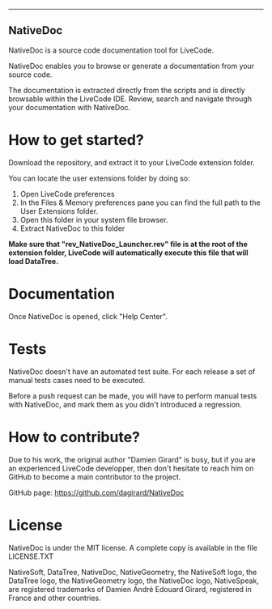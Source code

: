 -----------------------------------------------
NativeDoc
-----------------------------------------------
NativeDoc is a source code documentation tool for LiveCode.

NativeDoc enables you to browse or generate a documentation from your source code. 

The documentation is extracted directly from the scripts and is directly browsable within the LiveCode IDE. 
Review, search and navigate through your documentation with NativeDoc.

# How to get started?

Download the repository, and extract it to your LiveCode extension folder.

You can locate the user extensions folder by doing so:
1. Open LiveCode preferences
2. In the Files & Memory preferences pane you can find the full path to the User Extensions folder. 
3. Open this folder in your system file browser.
4. Extract NativeDoc to this folder

**Make sure that "rev_NativeDoc_Launcher.rev" file is at the root of the extension folder, LiveCode 
  will automatically execute this file that will load DataTree.**

# Documentation

Once NativeDoc is opened, click "Help Center".

# Tests

NativeDoc doesn't have an automated test suite. For each release a set of manual tests cases
need to be executed.

Before a push request can be made, you will have to perform manual tests with
NativeDoc, and mark them as you didn't introduced a regression.

# How to contribute?

Due to his work, the original author "Damien Girard" is busy, but if you
are an experienced LiveCode developper, then don't hesitate to reach him on GitHub 
to become a main contributor to the project.

GitHub page: https://github.com/dagirard/NativeDoc

# License

NativeDoc is under the MIT license.
A complete copy is available in the file LICENSE.TXT

NativeSoft, DataTree, NativeDoc, NativeGeometry, the NativeSoft logo, the DataTree logo, the NativeGeometry logo, the NativeDoc logo, NativeSpeak, are registered trademarks of Damien André Edouard Girard, registered in France and other countries.